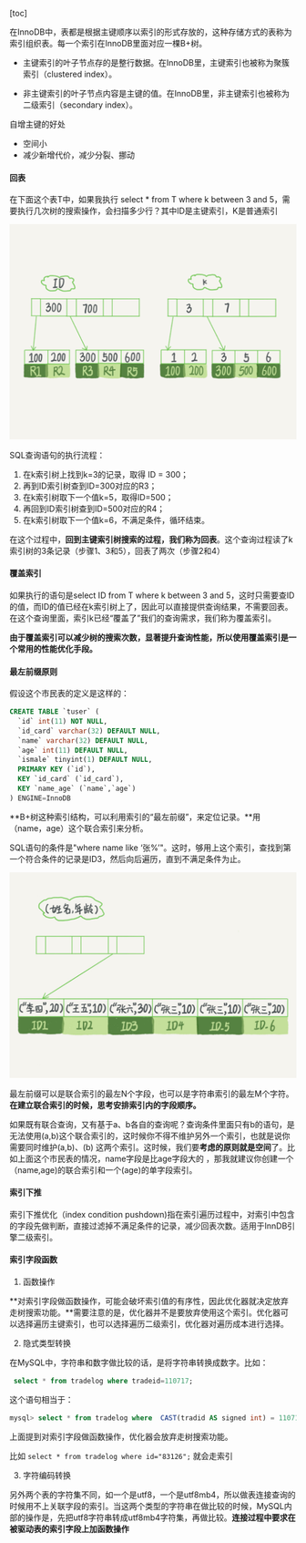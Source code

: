 [toc]

在InnoDB中，表都是根据主键顺序以索引的形式存放的，这种存储方式的表称为索引组织表。每一个索引在InnoDB里面对应一棵B+树。

- 主键索引的叶子节点存的是整行数据。在InnoDB里，主键索引也被称为聚簇索引（clustered index）。

- 非主键索引的叶子节点内容是主键的值。在InnoDB里，非主键索引也被称为二级索引（secondary index）。

自增主键的好处

- 空间小
- 减少新增代价，减少分裂、挪动

#### 回表

在下面这个表T中，如果我执行 select * from T where k between 3 and 5，需要执行几次树的搜索操作，会扫描多少行？其中ID是主键索引，K是普通索引

<img src="./img/2.1.png" style="zoom:80%;" />

SQL查询语句的执行流程：

1. 在k索引树上找到k=3的记录，取得 ID = 300；
2. 再到ID索引树查到ID=300对应的R3；
3. 在k索引树取下一个值k=5，取得ID=500；
4. 再回到ID索引树查到ID=500对应的R4；
5. 在k索引树取下一个值k=6，不满足条件，循环结束。

在这个过程中，**回到主键索引树搜索的过程，我们称为回表**。这个查询过程读了k索引树的3条记录（步骤1、3和5），回表了两次（步骤2和4）

#### 覆盖索引

如果执行的语句是select ID from T where k between 3 and 5，这时只需要查ID的值，而ID的值已经在k索引树上了，因此可以直接提供查询结果，不需要回表。在这个查询里面，索引k已经“覆盖了”我们的查询需求，我们称为覆盖索引。

**由于覆盖索引可以减少树的搜索次数，显著提升查询性能，所以使用覆盖索引是一个常用的性能优化手段。**

#### 最左前缀原则

假设这个市民表的定义是这样的：

```sql
CREATE TABLE `tuser` (
  `id` int(11) NOT NULL,
  `id_card` varchar(32) DEFAULT NULL,
  `name` varchar(32) DEFAULT NULL,
  `age` int(11) DEFAULT NULL,
  `ismale` tinyint(1) DEFAULT NULL,
  PRIMARY KEY (`id`),
  KEY `id_card` (`id_card`),
  KEY `name_age` (`name`,`age`)
) ENGINE=InnoDB
```

**B+树这种索引结构，可以利用索引的“最左前缀”，来定位记录。**用（name，age）这个联合索引来分析。

SQL语句的条件是"where name like ‘张%’"。这时，够用上这个索引，查找到第一个符合条件的记录是ID3，然后向后遍历，直到不满足条件为止。

<img src="./img/2.2.jpg" style="zoom:80%;" />

最左前缀可以是联合索引的最左N个字段，也可以是字符串索引的最左M个字符。**在建立联合索引的时候，思考安排索引内的字段顺序。**

如果既有联合查询，又有基于a、b各自的查询呢？查询条件里面只有b的语句，是无法使用(a,b)这个联合索引的，这时候你不得不维护另外一个索引，也就是说你需要同时维护(a,b)、(b) 这两个索引。这时候，我们要**考虑的原则就是空间**了。比如上面这个市民表的情况，name字段是比age字段大的 ，那我就建议你创建一个（name,age)的联合索引和一个(age)的单字段索引。

#### 索引下推

索引下推优化（index condition pushdown)指在索引遍历过程中，对索引中包含的字段先做判断，直接过滤掉不满足条件的记录，减少回表次数。适用于InnDB引擎二级索引。

#### 索引字段函数

1. 函数操作

**对索引字段做函数操作，可能会破坏索引值的有序性，因此优化器就决定放弃走树搜索功能。**需要注意的是，优化器并不是要放弃使用这个索引。优化器可以选择遍历主键索引，也可以选择遍历二级索引，优化器对遍历成本进行选择。

2. 隐式类型转换

在MySQL中，字符串和数字做比较的话，是将字符串转换成数字。比如：

```sql
 select * from tradelog where tradeid=110717;
```

这个语句相当于：

```sql
mysql> select * from tradelog where  CAST(tradid AS signed int) = 110717;
```

上面提到对索引字段做函数操作，优化器会放弃走树搜索功能。

比如 `select * from tradelog where id="83126";` 就会走索引

3. 字符编码转换

另外两个表的字符集不同，如一个是utf8，一个是utf8mb4，所以做表连接查询的时候用不上关联字段的索引。当这两个类型的字符串在做比较的时候，MySQL内部的操作是，先把utf8字符串转成utf8mb4字符集，再做比较。**连接过程中要求在被驱动表的索引字段上加函数操作**

